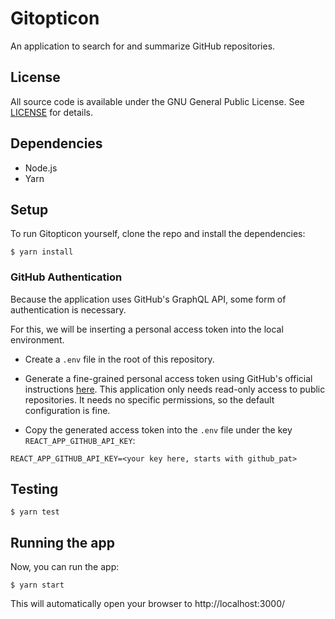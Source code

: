 # Gitopticon

An application to search for and summarize GitHub repositories.

## License

All source code is available under the GNU General Public License. See [LICENSE](LICENSE) for details.

## Dependencies

* Node.js
* Yarn

## Setup

To run Gitopticon yourself, clone the repo and install the dependencies:

```
$ yarn install
```

### GitHub Authentication

Because the application uses GitHub's GraphQL API, some form of authentication is necessary.

For this, we will be inserting a personal access token into the local environment.

* Create a `.env` file in the root of this repository.

* Generate a fine-grained personal access token using GitHub's official instructions [here](https://docs.github.com/en/authentication/keeping-your-account-and-data-secure/managing-your-personal-access-tokens#creating-a-fine-grained-personal-access-token).
This application only needs read-only access to public repositories. It needs no specific permissions, so the default configuration is fine.

* Copy the generated access token into the `.env` file under the key `REACT_APP_GITHUB_API_KEY`:
```.env
REACT_APP_GITHUB_API_KEY=<your key here, starts with github_pat>
```

## Testing

```
$ yarn test
```

## Running the app

Now, you can run the app:

```
$ yarn start
```

This will automatically open your browser to http://localhost:3000/
